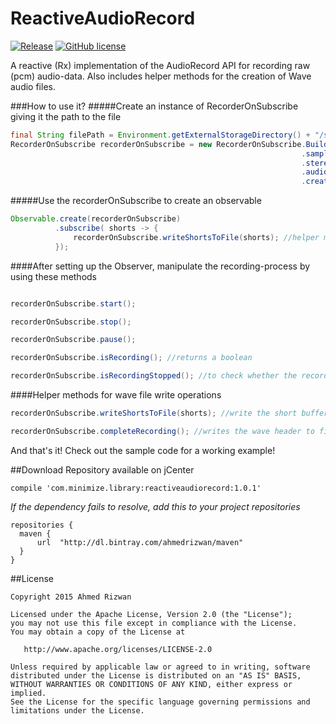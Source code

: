 # ReactiveAudioRecord

[![Release](https://img.shields.io/badge/jCenter-1.0.1-brightgreen.svg)](https://bintray.com/sbrukhanda/maven/FragmentViewPager)
[![GitHub license](https://img.shields.io/badge/license-Apache%20Version%202.0-blue.svg)](https://github.com/sbrukhanda/fragmentviewpager/blob/master/LICENSE.txt)

A reactive (Rx) implementation of the AudioRecord API for recording raw (pcm) audio-data. Also includes helper methods for the creation of Wave audio files. 

###How to use it?
#####Create an instance of RecorderOnSubscribe giving it the path to the file
```java
final String filePath = Environment.getExternalStorageDirectory() + "/sample.wav"; //dummy file 
RecorderOnSubscribe recorderOnSubscribe = new RecorderOnSubscribe.Builder(filePath)
                                                                 .sampleRate(22000)       //by default it's 44100
                                                                 .stereo()                //by default it's mono
                                                                 .audioSourceCamcorder()  //by default it's MIC
                                                                 .createSubscription();
```
#####Use the recorderOnSubscribe to create an observable
```java
Observable.create(recorderOnSubscribe)
          .subscribe( shorts -> {
              recorderOnSubscribe.writeShortsToFile(shorts); //helper method for writing shorts to file 
          });
```

####After setting up the Observer, manipulate the recording-process by using these methods
```java

recorderOnSubscribe.start();

recorderOnSubscribe.stop();

recorderOnSubscribe.pause();

recorderOnSubscribe.isRecording(); //returns a boolean 

recorderOnSubscribe.isRecordingStopped(); //to check whether the recorder is in Stopped state

```
####Helper methods for wave file write operations
```java
recorderOnSubscribe.writeShortsToFile(shorts); //write the short buffers to file

recorderOnSubscribe.completeRecording(); //writes the wave header to file... Call it after the stop() method
```

And that's it! Check out the sample code for a working example!

##Download 
Repository available on jCenter

```Gradle
compile 'com.minimize.library:reactiveaudiorecord:1.0.1'
```
*If the dependency fails to resolve, add this to your project repositories*
```Gradle
repositories {
  maven {
      url  "http://dl.bintray.com/ahmedrizwan/maven" 
  }
}
```

##License 
```
Copyright 2015 Ahmed Rizwan

Licensed under the Apache License, Version 2.0 (the "License");
you may not use this file except in compliance with the License.
You may obtain a copy of the License at

   http://www.apache.org/licenses/LICENSE-2.0

Unless required by applicable law or agreed to in writing, software
distributed under the License is distributed on an "AS IS" BASIS,
WITHOUT WARRANTIES OR CONDITIONS OF ANY KIND, either express or implied.
See the License for the specific language governing permissions and
limitations under the License.
```



